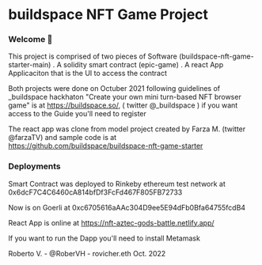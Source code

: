# buildspace NFT Game Project

### **Welcome 👋**
This project is comprised of two pieces of Software (buildspace-nft-game-starter-main)
 . A solidity smart  contract (epic-game)
 . A react App Applicaciton that is the UI to access the contract

Both projects were done on Octuber 2021 following guidelines of _buildspace hackhaton 
"Create your own mini turn-based NFT browser game" is at https://buildspace.so/, ( twitter @_buildspace )
if you want access to the Guide you'll need to register

The react app was clone from model project created by Farza M. (twitter @farzaTV) and sample code is at  
https://github.com/buildspace/buildspace-nft-game-starter


### Deployments
Smart Contract was deployed to Rinkeby ethereum test network at 0x6dcF7C4C6460cA814bfDf3FcFd467F805FB72733

Now is on Goerli at 0xc6705616aAAc304D9ee5E94dFb0Bfa64755fcdB4

React App is online at https://nft-aztec-gods-battle.netlify.app/

If you want to run the Dapp you'll need to install Metamask

Roberto V. - @RoberVH - rovicher.eth
Oct. 2022
